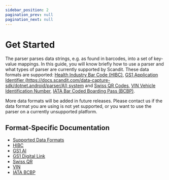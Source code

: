 ```yaml
---
sidebar_position: 2
pagination_prev: null
pagination_next: null
---
```


# Get Started

The parser parses data strings, e.g. as found in barcodes, into a set of key-value mappings. In this guide, you will know briefly how to use a parser and what types of parser are currently supported by Scandit. These data formats are supported: [Health Industry Bar Code (HIBC)](https://docs.scandit.com/data-capture-sdk/dotnet.android/parser/hibc.html), [GS1 Application Identifier (https://docs.scandit.com/data-capture-sdk/dotnet.android/parser/AI) system](https://docs.scandit.com/data-capture-sdk/dotnet.android/parser/gs1ai.html) and [Swiss QR Codes](https://docs.scandit.com/data-capture-sdk/dotnet.android/parser/swissqr.html), [VIN Vehicle Identification Number](https://docs.scandit.com/data-capture-sdk/dotnet.android/parser/vin.html), [IATA Bar Coded Boarding Pass (BCBP)](https://docs.scandit.com/data-capture-sdk/dotnet.android/parser/iata-bcbp.html).

More data formats will be added in future releases. Please contact us if the data format you are using is not yet supported, or you want to use the parser on a currently unsupported platform.

## Format-Specific Documentation

- [Supported Data Formats](https://docs.scandit.com/data-capture-sdk/dotnet.android/parser/formats.html)
- [HIBC](https://docs.scandit.com/data-capture-sdk/dotnet.android/parser/hibc.html)
- [GS1 AI](https://docs.scandit.com/data-capture-sdk/dotnet.android/parser/gs1ai.html)
- [GS1 Digital Link](https://docs.scandit.com/data-capture-sdk/dotnet.android/parser/gs1-digital-link.html)
- [Swiss QR](https://docs.scandit.com/data-capture-sdk/dotnet.android/parser/swissqr.html)
- [VIN](https://docs.scandit.com/data-capture-sdk/dotnet.android/parser/vin.html)
- [IATA BCBP](https://docs.scandit.com/data-capture-sdk/dotnet.android/parser/iata-bcbp.html)
